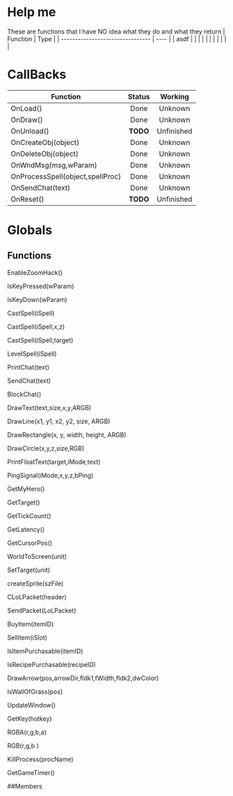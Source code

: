 # Help me
These are functions that I have NO idea what they do and what they return
| Function                         | Type |
| -------------------------------- | ---- |
|  asdf                            |      |
|                                  |      |
|                                  |      |
|                                  |      |

# CallBacks
| Function                         |  Status  | Working    |
| -------------------------------- |:--------:|:----------:|
| OnLoad()                         |Done      | Unknown    |
| OnDraw()                         |Done      | Unknown    |
| OnUnload()                       |**TODO**  | Unfinished |
| OnCreateObj(object)              |Done      | Unknown    |
| OnDeleteObj(object)              |Done      | Unknown    |
| OnWndMsg(msg,wParam)             |Done      | Unknown    |
| OnProcessSpell(object,spellProc) |Done      | Unknown    |
| OnSendChat(text)                 |Done      | Unknown    |
| OnReset()                        |**TODO**  | Unfinished |

# Globals
## Functions
EnableZoomHack()

IsKeyPressed(wParam)

IsKeyDown(wParam)

CastSpell(iSpell)

CastSpell(iSpell,x,z)

CastSpell(iSpell,target)

LevelSpell(iSpell)

PrintChat(text)

SendChat(text)

BlockChat()

DrawText(text,size,x,y,ARGB)

DrawLine(x1, y1, x2, y2, size, ARGB)

DrawRectangle(x, y, width, height, ARGB)

DrawCircle(x,y,z,size,RGB)

PrintFloatText(target,iMode,text)

PingSignal(iMode,x,y,z,bPing)

GetMyHero()

GetTarget()

GetTickCount()

GetLatency()

GetCursorPos()

WorldToScreen(unit)

SetTarget(unit)

createSprite(szFile)

CLoLPacket(header)

SendPacket(LoLPacket)

BuyItem(itemID)

SellItem(iSlot)

IsItemPurchasable(itemID)

IsRecipePurchasable(recipeID)

DrawArrow(pos,arrowDir,fIdk1,fWidth,fIdk2,dwColor)

IsWallOfGrass(pos)

UpdateWindow()

GetKey(hotkey)

RGBA(r,g,b,a)

RGB(r,g,b )

KillProcess(procName)

GetGameTimer()

##Members
